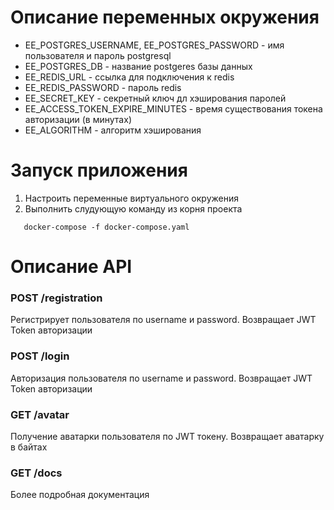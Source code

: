 # Описание переменных окружения
- EE_POSTGRES_USERNAME, EE_POSTGRES_PASSWORD - имя пользователя и пароль postgresql
- EE_POSTGRES_DB - название postgeres базы данных
- EE_REDIS_URL - ссылка для подключения к redis
- EE_REDIS_PASSWORD - пароль redis
- EE_SECRET_KEY - секретный ключ дл хэширования паролей 
- EE_ACCESS_TOKEN_EXPIRE_MINUTES - время существования токена авторизации (в минутах)
- EE_ALGORITHM - алгоритм хэширования

# Запуск приложения
1. Настроить переменные виртуального окружения
2. Выполнить слудующую команду из корня проекта
```
   docker-compose -f docker-compose.yaml
```

# Описание API
### POST /registration 
Регистрирует пользователя по username и password.
Возвращает JWT Token авторизации
### POST /login
Авторизация пользователя по username и password.
Возвращает JWT Token авторизации
### GET /avatar
Получение аватарки пользователя по JWT токену.
Возвращает аватарку в байтах
### GET /docs
Более подробная документация
